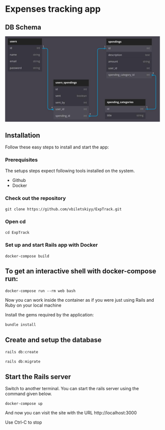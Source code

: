 # Expenses tracking app

## DB Schema
![db](./app/assets/images/dbdiagram.jpg)

## Installation
Follow these easy steps to install and start the app:

### Prerequisites
The setups steps expect following tools installed on the system.

* Github
* Docker

### Check out the repository
```git clone https://github.com/vbiletskiyy/ExpTrack.git```

### Open cd
```cd ExpTrack```

### Set up and start Rails app with Docker
```docker-compose build```

## To get an interactive shell with docker-compose run:
```docker-compose run --rm web bash```

Now you can work inside the container as if you were just using Rails and Ruby on your local machine

Install the gems required by the application:

```bundle install```

## Create and setup the database
```rails db:create```

```rails db:migrate```

## Start the Rails server
Switch to another terminal. You can start the rails server using the command given below.

```docker-compose up```

And now you can visit the site with the URL http://localhost:3000

Use Ctrl-C to stop
